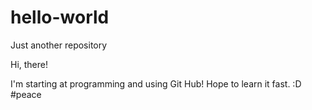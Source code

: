 # hello-world
Just another repository

Hi, there!

I'm starting at programming and using Git Hub!
Hope to learn it fast. :D
#peace
